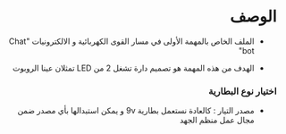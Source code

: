 <h1 dir="rtl"> الوصف </h1>

<div dir="rtl">

- الملف الخاص بالمهمة الأولى في مسار القوى الكهربائية و الالكترونيات  "Chat bot"

- الهدف من هذه المهمة هو تصميم دارة تشغل 2 من LED تمثلان عينا الروبوت


</div>


<h3 dir="rtl"> اختيار نوع البطارية </h3>

<div dir="rtl">
  
- مصدر التيار : كالعادة نستعمل بطارية 9v و يمكن استبدالها بأي مصدر ضمن مجال عمل منظم الجهد
   </div>
